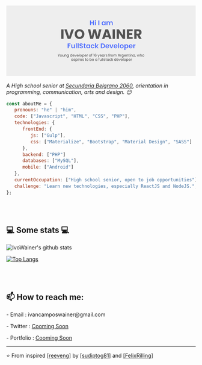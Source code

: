  <img src="https://github.com/Ivowainer/ivowainer/blob/main/img/card.png"/>


<p><em>A High school senior at <a href="https://secundariabelgrano.com.ar/">Secundaria Belgrano 2060</a>, orientation in programming, communication, arts and design. 😊</br>
</em></p>


```javascript
const aboutMe = {
   pronouns: "he" | "him",
   code: ["Javascript", "HTML", "CSS", "PHP"],
   technologies: {
      frontEnd: {
         js: ["Gulp"],
         css: ["Materialize", "Bootstrap", "Material Design", "SASS"]
      },
      backend: ["PHP"] 
      databases: ["MySQL"],
      mobile: ["Android"]
   },
   currentOccupation: ["High school senior, open to job opportunities"],
   challenge: "Learn new technologies, especially ReactJS and NodeJS.",
};
```
</br></br>
<h2>💻 Some stats 💻</h2>

![IvoWainer's github stats](https://github-readme-stats.vercel.app/api?username=ivowainer&show_icons=true&title_color=fff&icon_color=79ff97&text_color=9f9f9f&bg_color=151515)

[![Top Langs](https://github-readme-stats.vercel.app/api/top-langs/?username=ivowainer&layout=compact)](https://github.com/anuraghazra/github-readme-stats)

</br></br>
<h2> 📫 How to reach me: </h2>
<p>- Email : ivancamposwainer@gmail.com</p>
<p>- Twitter : <a href="https://twitter.com/ivowainer">Cooming Soon</a></p>
<p>- Portfolio : <a href="https://ivowainer.com">Cooming Soon</a></p>

---

<p>⭐️ From inspired <a href="https://github.com/reeveng">[reeveng]</a> by <a href="https://github.com/sudiptog81">[sudiptog81]</a> and <a href="https://github.com/">[FelixRilling]</a></p>
